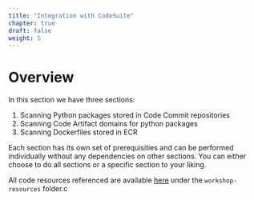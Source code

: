 ```yaml
---
title: "Integration with CodeSuite"
chapter: true
draft: false
weight: 5
---
```


# Overview

In this section we have three sections:

1. Scanning Python packages stored in Code Commit repositories
2. Scanning Code Artifact domains for python packages
3. Scanning Dockerfiles stored in ECR

Each section has its own set of prerequisities and can be performed individually without any dependencies on other sections. You can either choose to do all sections or a specific section to your liking.

All code resources referenced are available <a href="https://github.com/aws-samples/aws-modernization-with-snyk-security">here</a> under the `workshop-resources` folder.c
